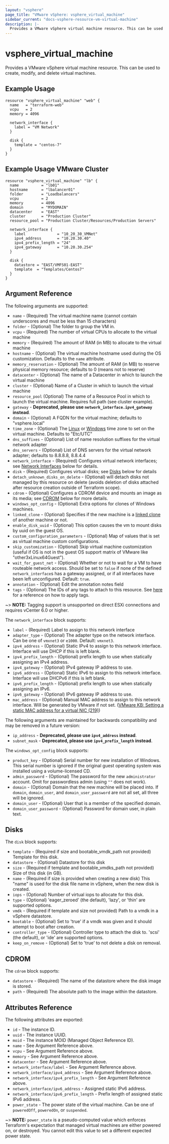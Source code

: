 ```yaml
---
layout: "vsphere"
page_title: "VMware vSphere: vsphere_virtual_machine"
sidebar_current: "docs-vsphere-resource-vm-virtual-machine"
description: |-
  Provides a VMware vSphere virtual machine resource. This can be used to create, modify, and delete virtual machines.
---
```


# vsphere\_virtual\_machine

Provides a VMware vSphere virtual machine resource. This can be used to create,
modify, and delete virtual machines.

## Example Usage

```hcl
resource "vsphere_virtual_machine" "web" {
  name   = "terraform-web"
  vcpu   = 2
  memory = 4096

  network_interface {
    label = "VM Network"
  }

  disk {
    template = "centos-7"
  }
}
```

## Example Usage VMware Cluster

```hcl
resource "vsphere_virtual_machine" "lb" {
  name          = "lb01"
  hostname      = "lbalancer01"
  folder        = "Loadbalancers"
  vcpu          = 2
  memory        = 4096
  domain        = "MYDOMAIN"
  datacenter    = "EAST"
  cluster       = "Production Cluster"
  resource_pool = "Production Cluster/Resources/Production Servers"

  network_interface {
    label              = "10_20_30_VMNet"
    ipv4_address       = "10.20.30.40"
    ipv4_prefix_length = "24"
    ipv4_gateway       = "10.20.30.254"
  }

  disk {
    datastore = "EAST/VMFS01-EAST"
    template  = "Templates/Centos7"
  }
}
```

## Argument Reference

The following arguments are supported:

* `name` - (Required) The virtual machine name (cannot contain underscores and
  must be less than 15 characters)
* `folder` - (Optional) The folder to group the VM in.
* `vcpu` - (Required) The number of virtual CPUs to allocate to the virtual
  machine
* `memory` - (Required) The amount of RAM (in MB) to allocate to the virtual
  machine
* `hostname` - (Optional) The virtual machine hostname used during the OS
  customization. Defaults to the `name` attribute.
* `memory_reservation` - (Optional) The amount of RAM (in MB) to reserve
  physical memory resource; defaults to 0 (means not to reserve)
* `datacenter` - (Optional) The name of a Datacenter in which to launch the
  virtual machine
* `cluster` - (Optional) Name of a Cluster in which to launch the virtual
  machine
* `resource_pool` (Optional) The name of a Resource Pool in which to launch the
  virtual machine. Requires full path (see cluster example).
* `gateway` - __Deprecated, please use `network_interface.ipv4_gateway`
  instead__.
* `domain` - (Optional) A FQDN for the virtual machine; defaults to
  "vsphere.local"
* `time_zone` - (Optional) The
  [Linux](https://www.vmware.com/support/developer/vc-sdk/visdk41pubs/ApiReference/timezone.html)
  or [Windows](https://msdn.microsoft.com/en-us/library/ms912391.aspx) time
  zone to set on the virtual machine. Defaults to "Etc/UTC"
* `dns_suffixes` - (Optional) List of name resolution suffixes for the virtual
  network adapter
* `dns_servers` - (Optional) List of DNS servers for the virtual network
  adapter; defaults to 8.8.8.8, 8.8.4.4
* `network_interface` - (Required) Configures virtual network interfaces; see
  [Network Interfaces](#network-interfaces) below for details.
* `disk` - (Required) Configures virtual disks; see [Disks](#disks) below for
  details
* `detach_unknown_disks_on_delete` - (Optional) will detach disks not managed
  by this resource on delete (avoids deletion of disks attached after resource
  creation outside of Terraform scope).
* `cdrom` - (Optional) Configures a CDROM device and mounts an image as its
  media; see [CDROM](#cdrom) below for more details.
* `windows_opt_config` - (Optional) Extra options for clones of Windows
  machines.
* `linked_clone` - (Optional) Specifies if the new machine is a [linked
  clone](https://www.vmware.com/support/ws5/doc/ws_clone_overview.html#wp1036396)
  of another machine or not.
* `enable_disk_uuid` - (Optional) This option causes the vm to mount disks by
  uuid on the guest OS.
* `custom_configuration_parameters` - (Optional) Map of values that is set as
  virtual machine custom configurations.
* `skip_customization` - (Optional) Skip virtual machine customization (useful
  if OS is not in the guest OS support matrix of VMware like
  "other3xLinux64Guest").
* `wait_for_guest_net` - (Optional) Whether or not to wait for a VM to have
  routeable network access. Should be set to `false` if none of the defined
  `network_interface`s has a gateway assigned, or if all interfaces have been
  left unconfigured. Default: `true`.
* `annotation` - (Optional) Edit the annotation notes field
* `tags` - (Optional) The IDs of any tags to attach to this resource. See
  [here][docs-applying-tags] for a reference on how to apply tags.

[docs-applying-tags]: /docs/providers/vsphere/r/tag.html#using-tags-in-a-supported-resource

~> **NOTE:** Tagging support is unsupported on direct ESXi connections and
requires vCenter 6.0 or higher.

The `network_interface` block supports:

* `label` - (Required) Label to assign to this network interface
* `adapter_type` - (Optional) The adapter type on the network interface. Can be
  one of `vmxnet3` or `e1000`. Default: `vmxnet3`.
* `ipv4_address` - (Optional) Static IPv4 to assign to this network interface.
  Interface will use DHCP if this is left blank.
* `ipv4_prefix_length` - (Optional) prefix length to use when statically
  assigning an IPv4 address.
* `ipv4_gateway` - (Optional) IPv4 gateway IP address to use.
* `ipv6_address` - (Optional) Static IPv6 to assign to this network interface.
  Interface will use DHCPv6 if this is left blank.
* `ipv6_prefix_length` - (Optional) prefix length to use when statically
  assigning an IPv6.
* `ipv6_gateway` - (Optional) IPv6 gateway IP address to use.
* `mac_address` - (Optional) Manual MAC address to assign to this network
  interface. Will be generated by VMware if not set. ([VMware KB: Setting a
  static MAC address for a virtual NIC
  (219)](https://kb.vmware.com/selfservice/microsites/search.do?cmd=displayKC&externalId=219))

The following arguments are maintained for backwards compatibility and may be
removed in a future version:

* `ip_address` - __Deprecated, please use `ipv4_address` instead__.
* `subnet_mask` - __Deprecated, please use `ipv4_prefix_length` instead__.

The `windows_opt_config` block supports:

* `product_key` - (Optional) Serial number for new installation of Windows.
  This serial number is ignored if the original guest operating system was
  installed using a volume-licensed CD.
* `admin_password` - (Optional) The password for the new `administrator`
  account. Omit for passwordless admin (using `""` does not work).
* `domain` - (Optional) Domain that the new machine will be placed into. If
  `domain`, `domain_user`, and `domain_user_password` are not all set, all
  three will be ignored.
* `domain_user` - (Optional) User that is a member of the specified domain.
* `domain_user_password` - (Optional) Password for domain user, in plain text.

<a id="disks"></a>
## Disks

The `disk` block supports:

* `template` - (Required if size and bootable_vmdk_path not provided) Template
  for this disk.
* `datastore` - (Optional) Datastore for this disk
* `size` - (Required if template and bootable_vmdks_path not provided) Size of
  this disk (in GB).
* `name` - (Required if size is provided when creating a new disk) This "name"
  is used for the disk file name in vSphere, when the new disk is created.
* `iops` - (Optional) Number of virtual iops to allocate for this disk.
* `type` - (Optional) 'eager_zeroed' (the default), 'lazy', or 'thin' are
  supported options.
* `vmdk` - (Required if template and size not provided) Path to a vmdk in a
  vSphere datastore.
* `bootable` - (Optional) Set to 'true' if a vmdk was given and it should
  attempt to boot after creation.
* `controller_type` - (Optional) Controller type to attach the disk to.  'scsi'
  (the default), or 'ide' are supported options.
* `keep_on_remove` - (Optional) Set to 'true' to not delete a disk on removal.

<a id="cdrom"></a>
## CDROM

The `cdrom` block supports:

* `datastore` - (Required) The name of the datastore where the disk image is
  stored.
* `path` - (Required) The absolute path to the image within the datastore.

## Attributes Reference

The following attributes are exported:

* `id` - The instance ID.
* `uuid` - The instance UUID.
* `moid` - The instance MOID (Managed Object Reference ID).
* `name` - See Argument Reference above.
* `vcpu` - See Argument Reference above.
* `memory` - See Argument Reference above.
* `datacenter` - See Argument Reference above.
* `network_interface/label` - See Argument Reference above.
* `network_interface/ipv4_address` - See Argument Reference above.
* `network_interface/ipv4_prefix_length` - See Argument Reference above.
* `network_interface/ipv6_address` - Assigned static IPv6 address.
* `network_interface/ipv6_prefix_length` - Prefix length of assigned static
  IPv6 address.
* `power_state` - The power state of the virtual machine. Can be one of
  `poweredOff`, `poweredOn`, or `suspended`.

~> **NOTE:** `power_state` is a pseudo-computed value which enforces
Terraform's expectation that managed virtual machines are either powered on, or
destroyed. You cannot edit this value to set a different expected power state.
